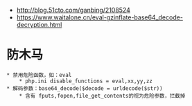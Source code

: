 * http://blog.51cto.com/ganbing/2108524
* https://www.waitalone.cn/eval-gzinflate-base64_decode-decryption.html

# 防木马
    * 禁用危险函数，如：eval
        * php.ini disable_functions = eval,xx,yy,zz
    * 解码参数：base64_decode($decode = urldecode($str))
        * 含有 fputs,fopen,file_get_contents的视为危险参数，拦截掉
        

